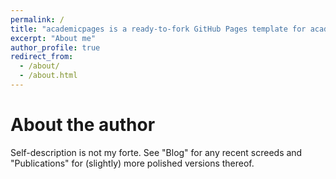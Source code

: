 ```yaml
---
permalink: /
title: "academicpages is a ready-to-fork GitHub Pages template for academic personal websites"
excerpt: "About me"
author_profile: true
redirect_from: 
  - /about/
  - /about.html
---
```


# About the author

Self-description is not my forte. See "Blog" for any recent screeds and "Publications" for (slightly) more polished versions thereof.
